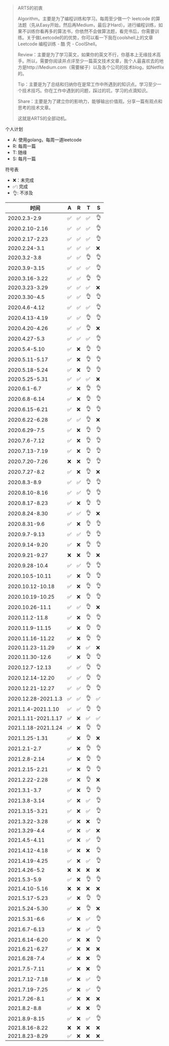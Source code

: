 > ARTS的初衷
>
> Algorithm。主要是为了编程训练和学习。每周至少做一个 leetcode 的算法题（先从Easy开始，然后再Medium，最后才Hard）。进行编程训练，如果不训练你看再多的算法书，你依然不会做算法题，看完书后，你需要训练。关于做Leetcode的的优势，你可以看一下我在coolshell上的文章 Leetcode 编程训练 - 酷 壳 - CoolShell。
>
> Review：主要是为了学习英文，如果你的英文不行，你基本上无缘技术高手。所以，需要你阅读并点评至少一篇英文技术文章，我个人最喜欢去的地方是http://Medium.com（需要梯子）以及各个公司的技术blog，如Netflix的。
>
> Tip：主要是为了总结和归纳你在是常工作中所遇到的知识点。学习至少一个技术技巧。你在工作中遇到的问题，踩过的坑，学习的点滴知识。
>
> Share：主要是为了建立你的影响力，能够输出价值观。分享一篇有观点和思考的技术文章。
>
> 这就是ARTS的全部动机。

个人计划
* A: 使用golang，每周一道leetcode
* R: 每周一篇
* T: 随缘
* S: 每月一篇

符号表
* ❌：未完成
* ✅: 完成
* 👌: 不涉及

|时间 | A | R | T | S |
|---|---|---|---|---|
|2020.2.3-2.9|✅|✅|✅|👌|
|2020.2.10-2.16|✅|✅|✅|👌|
|2020.2.17-2.23|✅|✅|✅|👌|
|2020.2.24-3.1|✅|✅|✅|❌|
|2020.3.2-3.8|✅|✅|👌|👌|
|2020.3.9-3.15|✅|✅|✅|👌|
|2020.3.16-3.22|✅|✅|👌|👌|
|2020.3.23-3.29|✅|✅|✅|❌|
|2020.3.30-4.5|✅|✅|👌|👌|
|2020.4.6-4.12|✅|✅|✅|👌|
|2020.4.13-4.19|✅|✅|👌|👌|
|2020.4.20-4.26|✅|✅|👌|❌|
|2020.4.27-5.3|✅|✅|✅|👌|
|2020.5.4-5.10|✅|❌|👌|👌|
|2020.5.11-5.17|✅|❌|👌|👌|
|2020.5.18-5.24|✅|❌|👌|👌|
|2020.5.25-5.31|✅|✅|✅|❌|
|2020.6.1-6.7|✅|❌|👌|👌|
|2020.6.8-6.14|✅|❌|👌|👌|
|2020.6.15-6.21|✅|❌|👌|👌|
|2020.6.22-6.28|✅|✅|👌|❌|
|2020.6.29-7.5|✅|❌|👌|👌|
|2020.7.6-7.12|✅|❌|👌|👌|
|2020.7.13-7.19|✅|❌|👌|👌|
|2020.7.20-7.26|❌|❌|👌|👌|
|2020.7.27-8.2|✅|❌|👌|❌|
|2020.8.3-8.9|✅|✅|👌|👌|
|2020.8.10-8.16|✅|✅|👌|👌|
|2020.8.17-8.23|✅|❌|👌|👌|
|2020.8.24-8.30|✅|✅|👌|❌|
|2020.8.31-9.6|✅|❌|👌|👌|
|2020.9.7-9.13|✅|✅|👌|👌|
|2020.9.14-9.20|✅|❌|👌|👌|
|2020.9.21-9.27|❌|❌|👌|❌|
|2020.9.28-10.4|✅|✅|👌|👌|
|2020.10.5-10.11|✅|❌|👌|👌|
|2020.10.12-10.18|✅|❌|👌|👌|
|2020.10.19-10.25|✅|❌|👌|👌|
|2020.10.26-11.1|✅|✅|👌|❌|
|2020.11.2-11.8|✅|❌|👌|👌|
|2020.11.9-11.15|✅|❌|👌|👌|
|2020.11.16-11.22|✅|❌|👌|👌|
|2020.11.23-11.29|✅|❌|✅|❌|
|2020.11.30-12.6|✅|❌|👌|👌|
|2020.12.7-12.13|✅|✅|👌|👌|
|2020.12.14-12.20|✅|✅|👌|👌|
|2020.12.21-12.27|✅|✅|👌|👌|
|2020.12.28-2021.1.3|✅|✅|👌|✅|
|2021.1.4-2021.1.10|✅|✅|👌|👌|
|2021.1.11-2021.1.17|✅|❌|✅|✅|
|2021.1.18-2021.1.24|✅|❌|👌|👌|
|2021.1.25-1.31|✅|❌|👌|❌|
|2021.2.1-2.7|✅|❌|👌|👌|
|2021.2.8-2.14|✅|❌|👌|👌|
|2021.2.15-2.21|✅|❌|👌|👌|
|2021.2.22-2.28|✅|❌|👌|❌|
|2021.3.1-3.7|✅|❌|👌|👌|
|2021.3.8-3.14|✅|❌|✅|👌|
|2021.3.15-3.21|✅|❌|✅|👌|
|2021.3.22-3.28|✅|❌|❌|👌|
|2021.3.29-4.4|✅|❌|✅|❌|
|2021.4.5-4.11|✅|❌|✅|👌|
|2021.4.12-4.18|✅|❌|❌|👌|
|2021.4.19-4.25|✅|❌|✅|👌|
|2021.4.26-5.2|❌|❌|❌|❌|
|2021.5.3-5.9|✅|❌|👌|👌|
|2021.4.10-5.16|❌|❌|❌|❌|
|2021.5.17-5.23|✅|❌|👌|👌|
|2021.5.24-5.30|✅|❌|👌|❌|
|2021.5.31-6.6|✅|❌|✅|👌|
|2021.6.7-6.13|✅|❌|✅|👌|
|2021.6.14-6.20|✅|❌|❌|👌|
|2021.6.21-6.27|✅|❌|❌|❌|
|2021.6.28-7.4|✅|❌|❌|👌|
|2021.7.5-7.11|✅|❌|❌|👌|
|2021.7.12-7.18|✅|❌|✅|👌|
|2021.7.19-7.25|✅|❌|✅|👌|
|2021.7.26-8.1|✅|❌|❌|❌|
|2021.8.2-8.8|✅|❌|❌|👌|
|2021.8.9-8.15|✅|❌|✅|👌|
|2021.8.16-8.22|❌|❌|❌|❌|
|2021.8.23-8.29|✅|❌|❌|❌|
